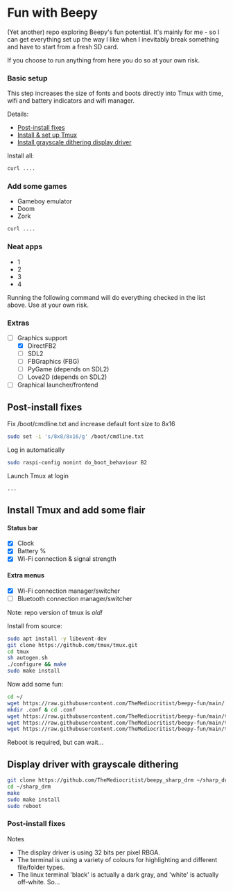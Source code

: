 # Fun with Beepy
(Yet another) repo exploring Beepy's fun potential. It's mainly for me - so I can get everything set up the way I like when I inevitably break something and have to start from a fresh SD card.

If you choose to run anything from here you do so at your own risk. 

### Basic setup
This step increases the size of fonts and boots directly into Tmux with time, wifi and battery indicators and wifi manager.

Details:
 - [Post-install fixes](#postfix)
 - [Install & set up Tmux](https://github.com/TheMediocritist/beepy-fun/tree/main#-install-tmux-and-add-some-flair)
 - [Install grayscale dithering display driver](#grayscaledither)

Install all:
```bash 
curl ....
```

### Add some games
 - Gameboy emulator
 - Doom
 - Zork
```bash 
curl ....
```
### Neat apps
 - 1
 - 2
 - 3
 - 4

Running the following command will do everything checked in the list above. Use at your own risk.

### Extras
- [ ] Graphics support
  - [x] DirectFB2
  - [ ] SDL2
  - [ ] FBGraphics (FBG)
  - [ ] PyGame (depends on SDL2)
  - [ ] Love2D (depends on SDL2)
- [ ] Graphical launcher/frontend

## <a name="postfix"></a>Post-install fixes
Fix /boot/cmdline.txt and increase default font size to 8x16
```bash
sudo set -i 's/8x8/8x16/g' /boot/cmdline.txt
```
Log in automatically
```bash
sudo raspi-config nonint do_boot_behaviour B2
```
Launch Tmux at login
```bash
...
```

## <a name="tmux"></a> Install Tmux and add some flair
#### Status bar
* [x] Clock
* [x] Battery %
* [x] Wi-Fi connection & signal strength

#### Extra menus
* [x] Wi-Fi connection manager/switcher
* [ ] Bluetooth connection manager/switcher

Note: repo version of tmux is _old!_

Install from source:
```bash
sudo apt install -y libevent-dev
git clone https://github.com/tmux/tmux.git
cd tmux
sh autogen.sh
./configure && make
sudo make install
```
Now add some fun:
```bash
cd ~/
wget https://raw.githubusercontent.com/TheMediocritist/beepy-fun/main/.tmux.conf
mkdir .conf & cd .conf
wget https://raw.githubusercontent.com/TheMediocritist/beepy-fun/main/tmux_wifi_manager.sh
wget https://raw.githubusercontent.com/TheMediocritist/beepy-fun/main/tmux_wifi_status.sh
wget https://raw.githubusercontent.com/TheMediocritist/beepy-fun/main/tmux_keymap.sh
```
Reboot is required, but can wait...

## <a name="grayscaledither"></a> Display driver with grayscale dithering
```bash
git clone https://github.com/TheMediocritist/beepy_sharp_drm ~/sharp_drm
cd ~/sharp_drm
make
sudo make install
sudo reboot
```

### Post-install fixes
Notes
 - The display driver is using 32 bits per pixel RBGA. 
 - The terminal is using a variety of colours for highlighting and different file/folder types.
 - The linux terminal 'black' is actually a dark gray, and 'white' is actually off-white.
So...




